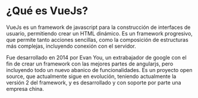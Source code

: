 # ¿Qué es VueJs?
VueJs es un framework de javascript para la construcción de interfaces de usuario, permitiendo crear un HTML dinámico. Es un framework progresivo, que permite tanto acciones sencillas, como la composición de estructuras más complejas, incluyendo conexión con el servidor.

Fue desarrollado en 2014 por Evan You, un extrabajador de google con el fin de crear un framework con las mejores partes de angularjs, pero incluyendo todo un nuevo abanico de funcionalidades. Es un proyecto open source, que actualmente sigue en evolución, teniendo actualmente la versión 2 del framework, y es desarrollado y con soporte por parte una empresa china.
